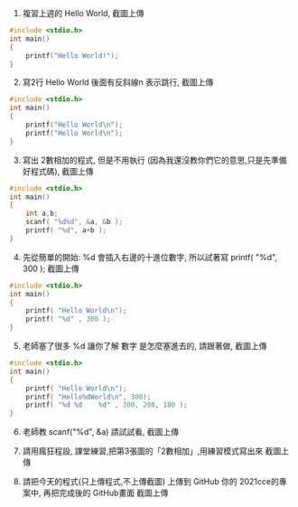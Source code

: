 1. 複習上週的 Hello World, 截圖上傳
```c
#include <stdio.h>
int main()
{
    printf("Hello World!");
}
```

2. 寫2行 Hello World 後面有反斜線n 表示跳行, 截圖上傳
```c
#include <stdio.h>
int main()
{
    printf("Hello World\n");
    printf("Hello World\n");
}
```

3. 寫出 2數相加的程式, 但是不用執行 (因為我還沒教你們它的意思,只是先準備好程式碼), 截圖上傳
```c
#include <stdio.h>
int main()
{
    int a,b;
    scanf( "%d%d", &a, &b );
    printf( "%d", a+b );
}
```

4. 先從簡單的開始: %d 會插入右邊的十進位數字, 所以試著寫 printf( "%d", 300 );  截圖上傳
```c
#include <stdio.h>
int main()
{
    printf( "Hello World\n");
    printf( "%d" , 300 );
}
```

5. 老師塞了很多 %d 讓你了解 數字 是怎麼塞進去的, 請跟著做, 截圖上傳
```c
#include <stdio.h>
int main()
{
    printf( "Hello World\n");
    printf( "Hello%dWorld\n", 300);
    printf( "%d %d    %d" , 300, 200, 100 );
}
```

6. 老師教 scanf("%d", &a) 請試試看, 截圖上傳

7. 請用瘋狂程設, 課堂練習,把第3張圖的「2數相加」,用練習模式寫出來 截圖上傳

8. 請把今天的程式(只上傳程式,不上傳截圖) 上傳到 GitHub 你的 2021cce的專案中, 再把完成後的 GitHub畫面 截圖上傳

